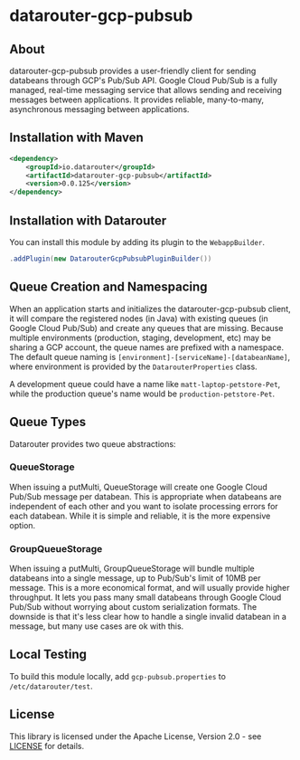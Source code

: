 # datarouter-gcp-pubsub

## About

datarouter-gcp-pubsub provides a user-friendly client for sending databeans through GCP's Pub/Sub API. Google Cloud 
Pub/Sub is a fully managed, real-time messaging service that allows sending and receiving messages between applications.
It provides reliable, many-to-many, asynchronous messaging between applications.

## Installation with Maven

```xml
<dependency>
	<groupId>io.datarouter</groupId>
	<artifactId>datarouter-gcp-pubsub</artifactId>
	<version>0.0.125</version>
</dependency>
```
## Installation with Datarouter

You can install this module by adding its plugin to the `WebappBuilder`.

```java
.addPlugin(new DatarouterGcpPubsubPluginBuilder())
```

## Queue Creation and Namespacing

When an application starts and initializes the datarouter-gcp-pubsub client, it will compare the registered nodes (in 
Java) with existing queues (in Google Cloud Pub/Sub) and create any queues that are missing.  Because multiple 
environments (production, staging, development, etc) may be sharing a GCP account, the queue names are 
prefixed with a namespace.  The default queue naming is `[environment]-[serviceName]-[databeanName]`, where environment 
is provided by the `DatarouterProperties` class.

A development queue could have a name like `matt-laptop-petstore-Pet`, while the production queue's name would be
`production-petstore-Pet`.

## Queue Types

Datarouter provides two queue abstractions:

### QueueStorage

When issuing a putMulti, QueueStorage will create one Google Cloud Pub/Sub message per databean.  This is appropriate 
when databeans are independent of each other and you want to isolate processing errors for each databean.  While it is
simple and reliable, it is the more expensive option.

### GroupQueueStorage

When issuing a putMulti, GroupQueueStorage will bundle multiple databeans into a single message, up to Pub/Sub's limit 
of 10MB per message.  This is a more economical format, and will usually provide higher throughput.  It lets you pass 
many small databeans through Google Cloud Pub/Sub without worrying about custom serialization formats.  The downside 
is that it's less clear how to handle a single invalid databean in a message, but many use cases are ok with this.


## Local Testing
To build this module locally, add `gcp-pubsub.properties` to `/etc/datarouter/test`.

## License

This library is licensed under the Apache License, Version 2.0 - see [LICENSE](../LICENSE) for details.
